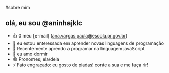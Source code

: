 #sobre mim 
## olá, eu sou @aninhajklc
- :+1: 0 meu [e-mail] (ana.vargas.paula@escola.pr.gov.br)
- 👀 eu estou enteressada em aprender novas linguagens de programação
- 🌱 Recentemente aprendo a programar na linguagem javaScript
- 💞️ eu amo dormir
- 😄 Pronomes; ela/dela
- ⚡ Fato engraçado: eu gosto de piadas! conte a sua e me faça rir!

